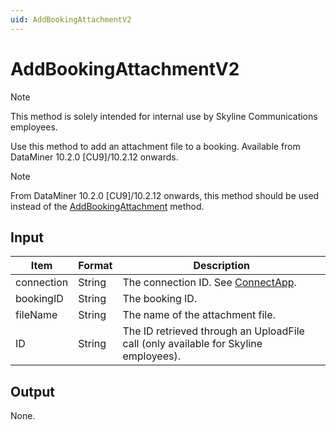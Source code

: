 ```yaml
---
uid: AddBookingAttachmentV2
---
```


# AddBookingAttachmentV2

> [!NOTE]
> This method is solely intended for internal use by Skyline Communications employees.

Use this method to add an attachment file to a booking. Available from DataMiner 10.2.0 [CU9]/10.2.12 onwards.

> [!NOTE]
> From DataMiner 10.2.0 [CU9]/10.2.12 onwards, this method should be used instead of the [AddBookingAttachment](xref:AddBookingAttachment) method.

## Input

| Item       | Format | Description                                          |
|------------|--------|------------------------------------------------------|
| connection | String | The connection ID. See [ConnectApp](xref:ConnectApp). |
| bookingID  | String | The booking ID.                                      |
| fileName   | String | The name of the attachment file.                     |
| ID         | String | The ID retrieved through an UploadFile call (only available for Skyline employees). |

## Output

None.
